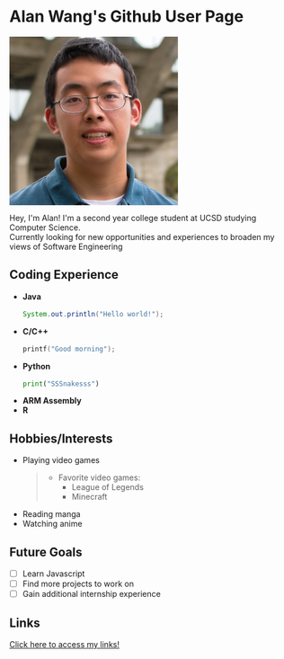 # Alan Wang's Github User Page

<img src="Alan_Wang_headshot_photo.jpg" width=300 align=center>

Hey, I'm Alan! I'm a second year college student at UCSD studying Computer Science.  
Currently looking for new opportunities and experiences to broaden my views of Software Engineering 

## Coding Experience
- **Java** 
  ```Java
  System.out.println("Hello world!");
  ```
- **C/C++**
  ```C
  printf("Good morning");
  ```
- **Python** 
  ```Python
  print("SSSnakesss")
  ```
- **ARM Assembly** 
- **R** 

## Hobbies/Interests 
- Playing video games
  > - Favorite video games:
  >     - League of Legends
  >     - Minecraft 
- Reading manga
- Watching anime 

## Future Goals 
- [ ] Learn Javascript 
- [ ] Find more projects to work on
- [ ] Gain additional internship experience 
  
## Links 
[Click here to access my links!](links.md)

